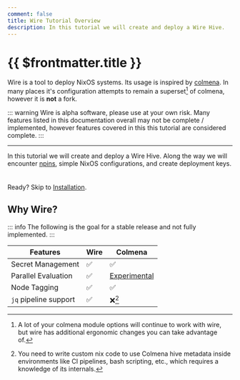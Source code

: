 ```yaml
---
comment: false
title: Wire Tutorial Overview
description: In this tutorial we will create and deploy a Wire Hive.
---
```


# {{ $frontmatter.title }}

Wire is a tool to deploy NixOS systems. Its usage is inspired by [colmena](https://colmena.cli.rs/). In many places it's configuration attempts to remain a superset[^1] of colmena, however it is **not** a fork.

[^1]: A lot of your colmena module options will continue to work with wire, but wire has additional ergonomic changes you can take advantage of.

::: warning
Wire is alpha software, please use at your own risk. Many features listed in this documentation overall may not be complete / implemented, however features covered in this this tutorial are considered complete.
:::

---

In this tutorial we will create and deploy a Wire Hive. Along the way we will
encounter [npins](https://github.com/andir/npins), simple NixOS
configurations, and create deployment keys.

<div class="tip custom-block" style="padding-top: 8px">

Ready? Skip to [Installation](./part-one/installation).

</div>

## Why Wire?

::: info
The following is the goal for a stable release and not fully implemented.
:::

| Features              | Wire               | Colmena                                                                                                    |
| --------------------- | ------------------ | ---------------------------------------------------------------------------------------------------------- |
| Secret Management     | :white_check_mark: | :white_check_mark:                                                                                         |
| Parallel Evaluation   | :white_check_mark: | [Experimental](https://colmena.cli.rs/unstable/features/parallelism.html#parallel-evaluation-experimental) |
| Node Tagging          | :white_check_mark: | :white_check_mark:                                                                                         |
| `jq` pipeline support | :white_check_mark: | :x:[^2]                                                                                                    |

[^2]: You need to write custom nix code to use Colmena hive metadata inside environments like CI pipelines, bash scripting, etc., which requires a knowledge of its internals.
